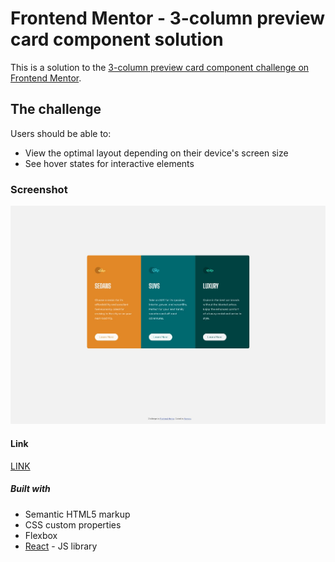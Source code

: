 # Frontend Mentor - 3-column preview card component solution

This is a solution to the [3-column preview card component challenge on Frontend Mentor](https://www.frontendmentor.io/challenges/3column-preview-card-component-pH92eAR2-). 

## The challenge

Users should be able to:

- View the optimal layout depending on their device's screen size
- See hover states for interactive elements

### Screenshot

![](./design/result.jpg)

#### Link

[LINK](https://varvara-react-3card.netlify.app/)


##### Built with

- Semantic HTML5 markup
- CSS custom properties
- Flexbox
- [React](https://reactjs.org/) - JS library